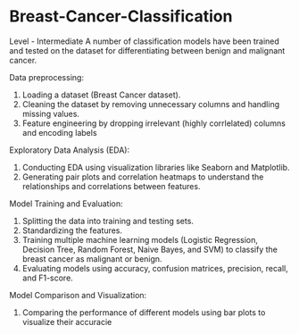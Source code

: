# Breast-Cancer-Classification
Level - Intermediate
A number of classification models have been trained and tested on the dataset for differentiating between benign and malignant cancer.

Data preprocessing:
1. Loading a dataset (Breast Cancer dataset).
2. Cleaning the dataset by removing unnecessary columns and handling missing values.
3. Feature engineering by dropping irrelevant (highly corrlelated) columns and encoding labels

Exploratory Data Analysis (EDA):
1. Conducting EDA using visualization libraries like Seaborn and Matplotlib.
2. Generating pair plots and correlation heatmaps to understand the relationships and correlations between features.

Model Training and Evaluation:
1. Splitting the data into training and testing sets.
2. Standardizing the features.
3. Training multiple machine learning models (Logistic Regression, Decision Tree, Random Forest, Naive Bayes, and SVM) to classify the breast cancer as malignant or benign.
4. Evaluating models using accuracy, confusion matrices, precision, recall, and F1-score.

Model Comparison and Visualization:
1. Comparing the performance of different models using bar plots to visualize their accuracie
